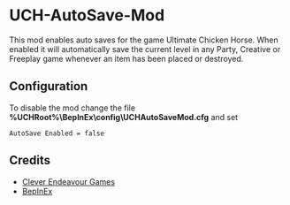 # UCH-AutoSave-Mod
This mod enables auto saves for the game Ultimate Chicken Horse. When enabled it will automatically save the current level in any Party, Creative or Freeplay game whenever an item has been placed or destroyed.


## Configuration
To disable the mod change the file **%UCHRoot%\BepInEx\config\UCHAutoSaveMod.cfg** and set 

```
AutoSave Enabled = false
```

## Credits
- [Clever Endeavour Games](https://www.cleverendeavourgames.com/)
- [BepInEx](https://github.com/BepInEx/BepInEx)